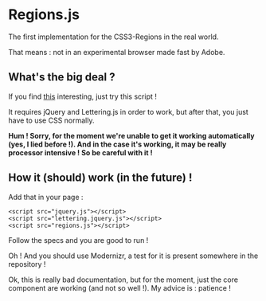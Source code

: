 Regions.js
==========

The first implementation for the CSS3-Regions in the real world.

That means : not in an experimental browser made fast by Adobe.

What's the big deal ?
---------------------

If you find [this](http://labs.adobe.com/technologies/cssregions/) interesting, just try this script !

It requires jQuery and Lettering.js in order to work, but after that, you just have to use CSS normally.

**Hum ! Sorry, for the moment we're unable to get it working automatically (yes, I lied before !). And in the case it's working, it may be really processor intensive ! So be careful with it !**

How it (should) work (in the future) !
--------------------------------------

Add that in your page : 

    <script src="jquery.js"></script>
    <script src="lettering.jquery.js"></script>
    <script src="regions.js"></script>

Follow the specs and you are good to run !

Oh ! And you should use Modernizr, a test for it is present somewhere in the repository !

Ok, this is really bad documentation, but for the moment, just the core component are working (and not so well !). My advice is : patience !